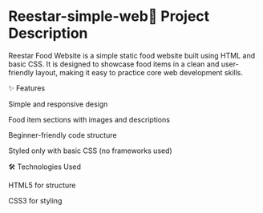 # Reestar-simple-web📌 Project Description

Reestar Food Website is a simple static food website built using HTML and basic CSS.
It is designed to showcase food items in a clean and user-friendly layout, making it easy to practice core web development skills.

✨ Features

Simple and responsive design

Food item sections with images and descriptions

Beginner-friendly code structure

Styled only with basic CSS (no frameworks used)

🛠️ Technologies Used

HTML5 for structure

CSS3 for styling

